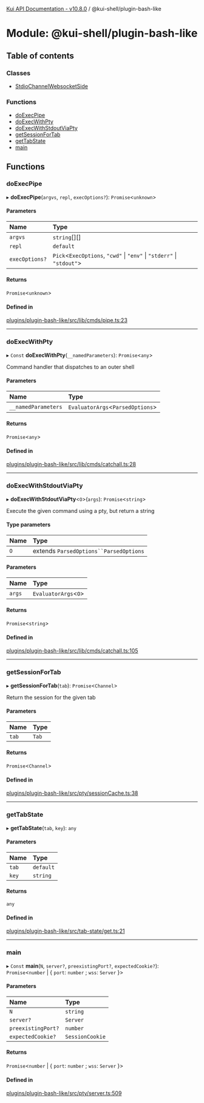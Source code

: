 [Kui API Documentation - v10.8.0](../README.md) / @kui-shell/plugin-bash-like

# Module: @kui-shell/plugin-bash-like

## Table of contents

### Classes

- [StdioChannelWebsocketSide](../classes/kui_shell_plugin_bash_like.StdioChannelWebsocketSide.md)

### Functions

- [doExecPipe](kui_shell_plugin_bash_like.md#doexecpipe)
- [doExecWithPty](kui_shell_plugin_bash_like.md#doexecwithpty)
- [doExecWithStdoutViaPty](kui_shell_plugin_bash_like.md#doexecwithstdoutviapty)
- [getSessionForTab](kui_shell_plugin_bash_like.md#getsessionfortab)
- [getTabState](kui_shell_plugin_bash_like.md#gettabstate)
- [main](kui_shell_plugin_bash_like.md#main)

## Functions

### doExecPipe

▸ **doExecPipe**(`argvs`, `repl`, `execOptions?`): `Promise`<`unknown`\>

#### Parameters

| Name           | Type                                                                   |
| :------------- | :--------------------------------------------------------------------- |
| `argvs`        | `string`[][]                                                           |
| `repl`         | `default`                                                              |
| `execOptions?` | `Pick`<`ExecOptions`, `"cwd"` \| `"env"` \| `"stderr"` \| `"stdout"`\> |

#### Returns

`Promise`<`unknown`\>

#### Defined in

[plugins/plugin-bash-like/src/lib/cmds/pipe.ts:23](https://github.com/kubernetes-sigs/kui/blob/kui/plugins/plugin-bash-like/src/lib/cmds/pipe.ts#L23)

---

### doExecWithPty

▸ `Const` **doExecWithPty**(`__namedParameters`): `Promise`<`any`\>

Command handler that dispatches to an outer shell

#### Parameters

| Name                | Type                              |
| :------------------ | :-------------------------------- |
| `__namedParameters` | `EvaluatorArgs`<`ParsedOptions`\> |

#### Returns

`Promise`<`any`\>

#### Defined in

[plugins/plugin-bash-like/src/lib/cmds/catchall.ts:28](https://github.com/kubernetes-sigs/kui/blob/kui/plugins/plugin-bash-like/src/lib/cmds/catchall.ts#L28)

---

### doExecWithStdoutViaPty

▸ **doExecWithStdoutViaPty**<`O`\>(`args`): `Promise`<`string`\>

Execute the given command using a pty, but return a string

#### Type parameters

| Name | Type                                     |
| :--- | :--------------------------------------- |
| `O`  | extends ` ParsedOptions``ParsedOptions ` |

#### Parameters

| Name   | Type                  |
| :----- | :-------------------- |
| `args` | `EvaluatorArgs`<`O`\> |

#### Returns

`Promise`<`string`\>

#### Defined in

[plugins/plugin-bash-like/src/lib/cmds/catchall.ts:105](https://github.com/kubernetes-sigs/kui/blob/kui/plugins/plugin-bash-like/src/lib/cmds/catchall.ts#L105)

---

### getSessionForTab

▸ **getSessionForTab**(`tab`): `Promise`<`Channel`\>

Return the session for the given tab

#### Parameters

| Name  | Type  |
| :---- | :---- |
| `tab` | `Tab` |

#### Returns

`Promise`<`Channel`\>

#### Defined in

[plugins/plugin-bash-like/src/pty/sessionCache.ts:38](https://github.com/kubernetes-sigs/kui/blob/kui/plugins/plugin-bash-like/src/pty/sessionCache.ts#L38)

---

### getTabState

▸ **getTabState**(`tab`, `key`): `any`

#### Parameters

| Name  | Type      |
| :---- | :-------- |
| `tab` | `default` |
| `key` | `string`  |

#### Returns

`any`

#### Defined in

[plugins/plugin-bash-like/src/tab-state/get.ts:21](https://github.com/kubernetes-sigs/kui/blob/kui/plugins/plugin-bash-like/src/tab-state/get.ts#L21)

---

### main

▸ `Const` **main**(`N`, `server?`, `preexistingPort?`, `expectedCookie?`): `Promise`<`number` \| { `port`: `number` ; `wss`: `Server` }\>

#### Parameters

| Name               | Type            |
| :----------------- | :-------------- |
| `N`                | `string`        |
| `server?`          | `Server`        |
| `preexistingPort?` | `number`        |
| `expectedCookie?`  | `SessionCookie` |

#### Returns

`Promise`<`number` \| { `port`: `number` ; `wss`: `Server` }\>

#### Defined in

[plugins/plugin-bash-like/src/pty/server.ts:509](https://github.com/kubernetes-sigs/kui/blob/kui/plugins/plugin-bash-like/src/pty/server.ts#L509)
